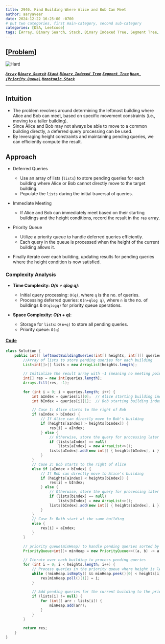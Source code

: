 ```yaml
---
title: 2940. Find Building Where Alice and Bob Can Meet
author: aaryaveer
date: 2024-12-22 16:25:00 -0700
# put two categories, first main-category, second sub-category
categories: [DSA, Leetcode]
tags: [Array, Binary Search, Stack, Binary Indexed Tree, Segment Tree, Heap, Priority Queue, Monotonic Stack]
---
```


## [[Problem](https://leetcode.com/problems/find-building-where-alice-and-bob-can-meet/description/)]

<!-- ![Easy](https://img.shields.io/badge/Easy-green?style=for-the-badge)  -->
<!-- ![Medium](https://img.shields.io/badge/Medium-yellow?style=for-the-badge)   -->
![Hard](https://img.shields.io/badge/Hard-red?style=for-the-badge)

[**_`Array`_**](https://akr2803.github.io/tags/array/) [**_`Binary Search`_**](https://akr2803.github.io/tags/binary-search/) [**_`Stack`_**](https://akr2803.github.io/tags/stack/) [**_`Binary Indexed Tree`_**](https://akr2803.github.io/tags/binary-indexed-tree/) [**_`Segment Tree`_**](https://akr2803.github.io/tags/segment-tree/) [**_`Heap (Priority Queue)`_**](https://akr2803.github.io/tags/heap/) [**_`Monotonic Stack`_**](https://akr2803.github.io/tags/monotonic-stack/)

---

## Intuition
- The problem revolves around determining the leftmost building where Alice and Bob can meet, based on specific movement constraints (i.e., moving to a taller building). 
- Since Alice and Bob may not always be able to move to a common building directly, a deferred query processing can be used. 
- By leveraging height constraints and maintaining pending queries, we can efficiently compute the result.

## Approach
- Deferred Queries
    - Use an array of lists (`lists`) to store pending queries for each building where Alice or Bob cannot directly move to the target building.
   - Populate the `lists` during the initial traversal of queries.

- Immediate Meeting
    - If Alice and Bob can immediately meet based on their starting buildings and the height conditions, record the result in the `res` array.

- Priority Queue
   - Utilize a priority queue to handle deferred queries efficiently. 
   - Each query in the queue is processed when the height of the current building allows it.

- Finally iterate over each building, updating results for pending queries where the height condition is now satisfied.

### Complexity Analysis
- **Time Complexity: _O(n + qlog q)_**:
  - Initial query processing: `O(q)`, where `q` is the no. of queries.
  - Processing deferred queries: `O(n+qlog q)`, where `n` is the no. of buildings & `O(qlogq)` for priority queue operations.

- **Space Complexity: _O(n + q)_**:
  - Storage for `lists`: `O(n+q)` to store all pending queries.
  - Priority queue: `O(q)`

#### [Code](https://github.com/AKR-2803/DSA-Declassified/blob/main/POTD-Leetcode/December/code/FindBuildingAliceNBobCanMeet.java)
```java
class Solution {
    public int[] leftmostBuildingQueries(int[] heights, int[][] queries) {
        //Array of lists to store pending queries for each building
        List<int[]>[] lists = new ArrayList[heights.length];
        
        // Initialize the result array with -1 (meaning no meeting point found)
        int[] res = new int[queries.length];
        Arrays.fill(res, -1);
        
        for (int i = 0; i < queries.length; i++) {
            int aIndex = queries[i][0];  // Alice starting building index
            int bIndex = queries[i][1];  // Bob starting building index

            // Case 1: Alice starts to the right of Bob
            if (aIndex > bIndex) {
                // If Alice can directly move to Bob's building
                if (heights[aIndex] > heights[bIndex]) {
                    res[i] = aIndex;
                } else {
                    // Otherwise, store the query for processing later
                    if (lists[aIndex] == null)
                        lists[aIndex] = new ArrayList<>();
                    lists[aIndex].add(new int[] { heights[bIndex], i });
                }
            }
            // Case 2: Bob starts to the right of Alice
            else if (aIndex < bIndex) {
                // If Bob can directly move to Alice's building
                if (heights[aIndex] < heights[bIndex]) {
                    res[i] = bIndex;
                } else {
                    // Otherwise, store the query for processing later
                    if (lists[bIndex] == null)
                        lists[bIndex] = new ArrayList<>();
                    lists[bIndex].add(new int[] { heights[aIndex], i });
                }
            }
            // Case 3: Both start at the same building
            else {
                res[i] = aIndex;
            }
        }
        
        // priority queue(minHeap) to handle pending queries sorted by heights
        PriorityQueue<int[]> minHeap = new PriorityQueue<>((a, b) -> a[0] - b[0]);
        
        // Iterate over each building to process pending queries
        for (int i = 0; i < heights.length; i++) {
            // Process queries in the priority queue where height is less than the current building's height
            while (!minHeap.isEmpty() && minHeap.peek()[0] < heights[i]) {
                res[minHeap.poll()[1]] = i;
            }
            
            // Add pending queries for the current building to the priority queue
            if (lists[i] != null) {
                for (int[] arr : lists[i]) {
                    minHeap.add(arr);
                }
            }
        }
        
        return res;
    }
}
```
